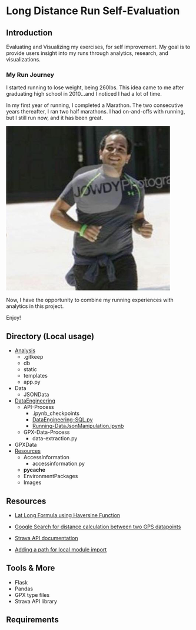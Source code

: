 # Long Distance Run Self-Evaluation

## Introduction

Evaluating and Visualizing my exercises, for self improvement. My goal is to provide users insight into my runs through analytics, research, and visualizations. 

### My Run Journey

I started running to lose weight, being 260lbs. This idea came to me after graduating high school in 2010...and I noticed I had a lot of time.

In my first year of running, I completed a Marathon. The two consecutive years thereafter, I ran two half marathons. I had on-and-offs with running, but I still run now, and  it has been great. 

![2017 SF Giants 5k Run](Resources/Images/SFGiants5k.jpg)

Now, I have the opportunity to combine my running experiences with analytics in this project.

Enjoy!


## Directory (Local usage)

* [Analysis](Analysis)
    * .gitkeep
    * db
    * static
    * templates
    * app.py
* Data
    * JSONData
* [DataEngineering](DataEngineering)
    * API-Process
        * .ipynb_checkpoints
        * [DataEngineering-SQL.py](DataEngineering/API-Process/DataEngineering-SQL.py)
        * [Running-DataJsonManipulation.ipynb](DataEngineering/API-Process/Running-DataJsonManipulation.ipynb)
    * GPX-Data-Process
        * data-extraction.py
* GPXData
* [Resources](Resources)
    * AccessInformation
        * accessinformation.py
    * __pycache__
    * EnvironmentPackages
    * Images


## Resources

* [Lat Long Formula using Haversine Function](https://www.movable-type.co.uk/scripts/latlong.html)
* [Google Search for distance calculation between two GPS datapoints](https://www.google.com/search?ei=-SgeW5_JCpHK8AOOyKHICw&q=distance+between+two+longitude+and+latitude+points+in+miles&oq=distance+between+two+longitude+and+latitude+points+in+miles&gs_l=psy-ab.3..0i22i30k1l2.1352.2675.0.2771.9.9.0.0.0.0.125.652.6j1.7.0....0...1.1.64.psy-ab..2.7.650...0.0.jzsu6FyOlW4)

* [Strava API documentation](https://pythonhosted.org/stravalib/api.html#module-stravalib.model)

* [Adding a path for local module import](https://askubuntu.com/questions/470982/how-to-add-a-python-module-to-syspath/471168)

## Tools & More

* Flask
* Pandas
* GPX type files
* Strava API library 
## Requirements